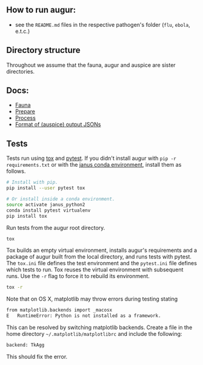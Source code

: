## How to run augur:
* see the `README.md` files in the respective pathogen's folder (`flu`, `ebola`, e.t.c.)

## Directory structure

Throughout we assume that the fauna, augur and auspice are sister directories.

## Docs:
* [Fauna](https://github.com/nextstrain/fauna)
* [Prepare](prepare.md)
* [Process](process.md)
* [Format of (auspice) output JSONs](auspice_output.md)

## Tests

Tests run using [tox](http://tox.readthedocs.io/en/latest/)
and [pytest](https://docs.pytest.org/en/latest/). If you didn't install augur
with `pip -r requirements.txt` or with
the
[janus conda environment](https://github.com/nextstrain/janus/#installation),
install them as follows.

```bash
# Install with pip.
pip install --user pytest tox

# Or install inside a conda environment.
source activate janus_python2
conda install pytest virtualenv
pip install tox
```

Run tests from the augur root directory.

```bash
tox
```

Tox builds an empty virtual environment, installs augur's requirements and a
package of augur built from the local directory, and runs tests with pytest. The
`tox.ini` file defines the test environment and the `pytest.ini` file defines
which tests to run. Tox reuses the virtual environment with subsequent runs. Use
the `-r` flag to force it to rebuild its environment.

```bash
tox -r
```

Note that on OS X, matplotlib may throw errors during testing stating

```bash
from matplotlib.backends import _macosx
E   RuntimeError: Python is not installed as a framework.
```

This can be resolved by switching matplotlib backends. Create a file in the home directory `~/.matplotlib/matplotlibrc` and include the following:

```python
backend: TkAgg
```

This should fix the error.
